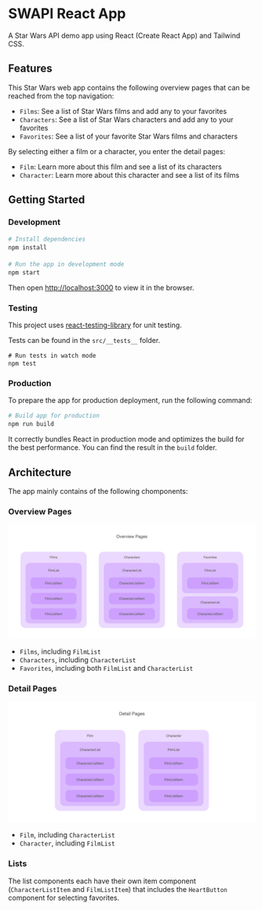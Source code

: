 # SWAPI React App

A Star Wars API demo app using React (Create React App) and Tailwind CSS.

## Features

This Star Wars web app contains the following overview pages that can be reached from the top navigation:

- `Films`: See a list of Star Wars films and add any to your favorites
- `Characters`: See a list of Star Wars characters and add any to your favorites
- `Favorites`: See a list of your favorite Star Wars films and characters

By selecting either a film or a character, you enter the detail pages:

- `Film`: Learn more about this film and see a list of its characters
- `Character`: Learn more about this character and see a list of its films

## Getting Started

### Development

```sh
# Install dependencies
npm install

# Run the app in development mode
npm start
```

Then open [http://localhost:3000](http://localhost:3000) to view it in the browser.

### Testing

This project uses [react-testing-library](https://github.com/testing-library/react-testing-library) for unit testing.

Tests can be found in the `src/__tests__` folder.

```
# Run tests in watch mode
npm test
```

### Production

To prepare the app for production deployment, run the following command:

```sh
# Build app for production
npm run build
```

It correctly bundles React in production mode and optimizes the build for the best performance. You can find the result in the `build` folder.

## Architecture

The app mainly contains of the following chomponents:

### Overview Pages

![](img/overview-pages.jpg)

- `Films`, including `FilmList`
- `Characters`, including `CharacterList`
- `Favorites`, including both `FilmList` and `CharacterList`

### Detail Pages

![](img/detail-pages.jpg)

- `Film`, including `CharacterList`
- `Character`, including `FilmList`

### Lists

The list components each have their own item component (`CharacterListItem` and `FilmListItem`) that includes the `HeartButton` component for selecting favorites.
